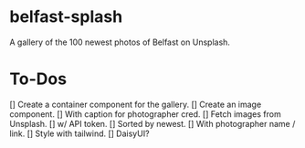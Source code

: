 # belfast-splash
A gallery of the 100 newest photos of Belfast on Unsplash.

# To-Dos
[] Create a container component for the gallery.
[] Create an image component.
    [] With caption for photographer cred.
[] Fetch images from Unsplash.
    [] w/ API token.
    [] Sorted by newest.
    [] With photographer name / link.
[] Style with tailwind.
    [] DaisyUI?
